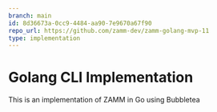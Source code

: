 ```yaml
---
branch: main
id: 8d36673a-0cc9-4484-aa90-7e9670a67f90
repo_url: https://github.com/zamm-dev/zamm-golang-mvp-11
type: implementation
---
```


# Golang CLI Implementation

This is an implementation of ZAMM in Go using Bubbletea
